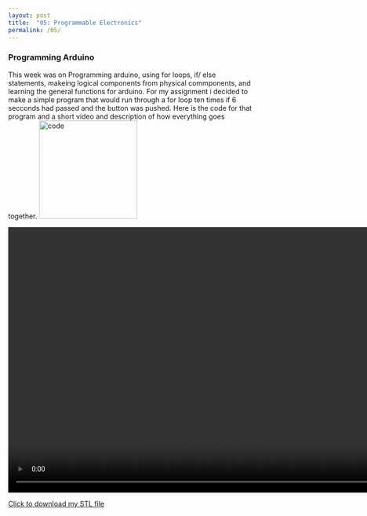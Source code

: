 ```yaml
---
layout: post
title:  "05: Programmable Electronics"
permalink: /05/
---
```


### Programming Arduino

This week was on Programming arduino, using for loops, if/ else statements, makeing logical components from physical commponents, and learning the general functions for arduino.
For my assignment i decided to make a simple program that would run through a for loop ten times if 6 secconds had passed and the button was pushed. 
Here is the code for that program and a short video and description of how everything goes together. 
<img src="2019-07-13.png" alt="code" style="height: 200px; max-width: 48%">


<!-- You can also use HTML tags to include a video -->
<video width="955" height="541" controls>
	<source src="demo.mp4" type="video/mp4">
</video>

<!-- Or to add a download link to any (reasonably small) file in your permalink directory -->

<a href='cube.stl' download>Click to download my STL file</a>

